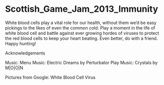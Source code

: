 Scottish_Game_Jam_2013_Immunity
===============================
White blood cells play a vital role for our health, without them we’d be easy pickings to the likes of even the
common cold. Play a moment in the life of white blood cell and battle against ever growing hordes of viruses to 
protect the red blood cells to keep your heart beating. Even better, do with a friend. Happy hunting!

Acknowledgements

Music:
Menu Music: Electric Dreams by Perturbator 
Play Music: Crystals by M|O|O|N

Pictures from Google:
White Blood Cell
Virus
